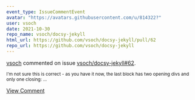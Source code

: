 ```yaml
---
event_type: IssueCommentEvent
avatar: "https://avatars.githubusercontent.com/u/814322?"
user: vsoch
date: 2021-10-30
repo_name: vsoch/docsy-jekyll
html_url: https://github.com/vsoch/docsy-jekyll/pull/62
repo_url: https://github.com/vsoch/docsy-jekyll
---
```


<a href='https://github.com/vsoch' target='_blank'>vsoch</a> commented on issue <a href='https://github.com/vsoch/docsy-jekyll/pull/62' target='_blank'>vsoch/docsy-jekyll#62</a>.

<small>I'm not sure this is correct - as you have it now, the last block has two opening divs and only one closing:...</small>

<a href='https://github.com/vsoch/docsy-jekyll/pull/62' target='_blank'>View Comment</a>